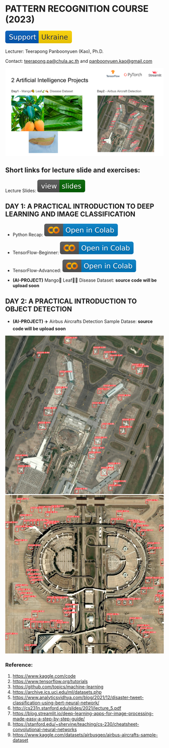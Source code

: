 # PATTERN RECOGNITION COURSE (2023)

[![Support-Ukraine](https://raw.githubusercontent.com/kaopanboonyuen/2110446_DataScience_2021s2/main/img/Support-Ukraine-FFD500.svg)](https://supportukrainenow.org/)

Lecturer: Teerapong Panboonyuen (Kao), Ph.D.

Contact: teerapong.pa@chula.ac.th and panboonyuen.kao@gmail.com

![alt text](https://github.com/kaopanboonyuen/pattern-recognition/raw/main/img/main_showcase.png)

## Short links for lecture slide and exercises:

Lecture Slides: [![Slides](https://raw.githubusercontent.com/kaopanboonyuen/2110446_DataScience_2021s2/main/img/view-slides-darkgreen.svg)](https://github.com/kaopanboonyuen/pattern-recognition/tree/main/lecture_slides/DeepLearning)

## DAY 1: A PRACTICAL INTRODUCTION TO DEEP LEARNING AND IMAGE CLASSIFICATION

- Python Recap: [![Open In Colab](https://raw.githubusercontent.com/kaopanboonyuen/2110446_DataScience_2021s2/main/img/colab-badge.svg)](https://colab.research.google.com/github/kaopanboonyuen/GISTDA2023/blob/main/code/BasicPython.ipynb)

- TensorFlow-Beginner: [![Open In Colab](https://raw.githubusercontent.com/kaopanboonyuen/2110446_DataScience_2021s2/main/img/colab-badge.svg)](https://colab.research.google.com/github/kaopanboonyuen/pattern-recognition/blob/main/code/deeplearning/DAY1/beginner.ipynb)
- TensorFlow-Advanced: [![Open In Colab](https://raw.githubusercontent.com/kaopanboonyuen/2110446_DataScience_2021s2/main/img/colab-badge.svg)](https://colab.research.google.com/github/kaopanboonyuen/pattern-recognition/blob/main/code/deeplearning/DAY1/advanced.ipynb)

- **(AI-PROJECT)** Mango🥭 Leaf🍃🍂 Disease Dataset: **source code will be upload soon**
## DAY 2: A PRACTICAL INTRODUCTION TO OBJECT DETECTION

- **(AI-PROJECT)** ✈️ Airbus Aircrafts Detection Sample Datase: **source code will be upload soon**

![alt text](https://github.com/kaopanboonyuen/pattern-recognition/raw/main/img/aircraft_result_001.png)
![alt text](https://github.com/kaopanboonyuen/pattern-recognition/raw/main/img/aircraft_result_002.png)
### Reference:

1. https://www.kaggle.com/code
2. https://www.tensorflow.org/tutorials
3. https://github.com/topics/machine-learning
4. https://archive.ics.uci.edu/ml/datasets.php
5. https://www.analyticsvidhya.com/blog/2021/12/disaster-tweet-classification-using-bert-neural-network/
6. http://cs231n.stanford.edu/slides/2021/lecture_5.pdf
7. https://blog.streamlit.io/deep-learning-apps-for-image-processing-made-easy-a-step-by-step-guide/
8. https://stanford.edu/~shervine/teaching/cs-230/cheatsheet-convolutional-neural-networks
9. https://www.kaggle.com/datasets/airbusgeo/airbus-aircrafts-sample-dataset